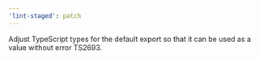 ```yaml
---
'lint-staged': patch
---
```


Adjust TypeScript types for the default export so that it can be used as a value without error TS2693.
